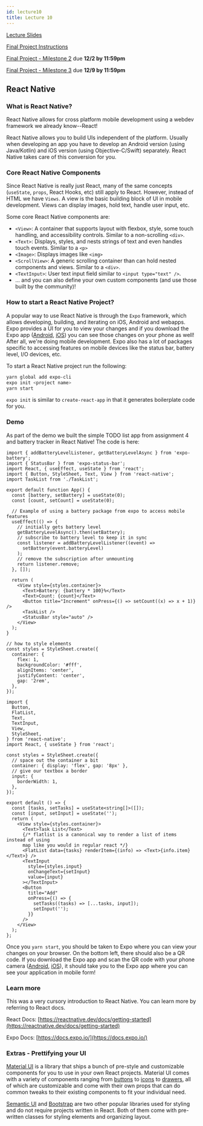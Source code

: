 ```yaml
---
id: lecture10
title: Lecture 10
---
```


[Lecture Slides](https://docs.google.com/presentation/d/1tVozUya-oCwHNIHjMt926mJxvxdInIAWSN_4j19a94I/edit?usp=sharing)

[Final Project Instructions](/docs/finalproject)

[Final Project - Milestone 2](/docs/finalproject#milestone-2) due **12/2 by 11:59pm**

[Final Project - Milestone 3](/docs/finalproject#milestone-3) due **12/9 by 11:59pm**

## React Native

### What is React Native?

React Native allows for cross platform mobile development using a webdev framework we already know--React!

React Native allows you to build UIs independent of the platform. Usually when developing an app you have to develop an Android version (using Java/Kotlin) and iOS version (using Objective-C/Swift) separately. React Native takes care of this conversion for you.

### Core React Native Components

Since React Native is really just React, many of the same concepts (`useState`, `props`, React Hooks, etc) still apply to React. However, instead of HTML we have `Views`. A view is the basic building block of UI in mobile development. Views can display images, hold text, handle user input, etc.

Some core React Native components are:

- `<View>`: A container that supports layout with flexbox, style, some touch handling, and accessibility controls. Similar to a non-scrolling `<div>`.
- `<Text>`: Displays, styles, and nests strings of text and even handles touch events. Similar to a `<p>`
- `<Image>`: Displays images like `<img>`
- `<ScrollView>`: A generic scrolling container than can hold nested components and views. Similar to a `<div>`.
- `<TextInput>`: User text input field similar to `<input type="text" />`.
- ... and you can also define your own custom components (and use those built by the community)!

### How to start a React Native Project?

A popular way to use React Native is through the `Expo` framework, which allows developing, building, and iterating on iOS, Android and webapps. Expo provides a UI for you to view your changes and if you download the Expo app ([Android](https://play.google.com/store/apps/details?id=host.exp.exponent&hl=en_US), [iOS](https://apps.apple.com/us/app/expo-client/id982107779)) you can see those changes on your phone as well! After all, we're doing mobile development. Expo also has a lot of packages specific to accessing features on mobile devices like the status bar, battery level, I/O devices, etc.

To start a React Native project run the following:

```bash
yarn global add expo-cli
expo init <project name>
yarn start
```

`expo init` is similar to `create-react-app` in that it generates boilerplate code for you.

### Demo

As part of the demo we built the simple TODO list app from assignment 4 and battery tracker in React Native! The code is here:

```tsx title="App.tsx"
import { addBatteryLevelListener, getBatteryLevelAsync } from 'expo-battery';
import { StatusBar } from 'expo-status-bar';
import React, { useEffect, useState } from 'react';
import { Button, StyleSheet, Text, View } from 'react-native';
import TaskList from './TaskList';

export default function App() {
  const [battery, setBattery] = useState(0);
  const [count, setCount] = useState(0);

  // Example of using a battery package from expo to access mobile features
  useEffect(() => {
    // initially gets battery level
    getBatteryLevelAsync().then(setBattery);
    // subscribe to battery level to keep it in sync
    const listener = addBatteryLevelListener((event) =>
      setBattery(event.batteryLevel)
    );
    // remove the subscription after unmounting
    return listener.remove;
  }, []);

  return (
    <View style={styles.container}>
      <Text>Battery: {battery * 100}%</Text>
      <Text>Count: {count}</Text>
      <Button title="Increment" onPress={() => setCount((x) => x + 1)} />
      <TaskList />
      <StatusBar style="auto" />
    </View>
  );
}

// how to style elements
const styles = StyleSheet.create({
  container: {
    flex: 1,
    backgroundColor: '#fff',
    alignItems: 'center',
    justifyContent: 'center',
    gap: '2rem',
  },
});
```

```tsx title=Playlist.tsx
import {
  Button,
  FlatList,
  Text,
  TextInput,
  View,
  StyleSheet,
} from 'react-native';
import React, { useState } from 'react';

const styles = StyleSheet.create({
  // space out the container a bit
  container: { display: 'flex', gap: '8px' },
  // give our textbox a border
  input: {
    borderWidth: 1,
  },
});

export default () => {
  const [tasks, setTasks] = useState<string[]>([]);
  const [input, setInput] = useState('');
  return (
    <View style={styles.container}>
      <Text>Task List</Text>
      {/* flatlist is a canonical way to render a list of items instead of using
      map like you would in regular react */}
      <FlatList data={tasks} renderItem={(info) => <Text>{info.item}</Text>} />
      <TextInput
        style={styles.input}
        onChangeText={setInput}
        value={input}
      ></TextInput>
      <Button
        title="Add"
        onPress={() => {
          setTasks((tasks) => [...tasks, input]);
          setInput('');
        }}
      />
    </View>
  );
};
```

Once you `yarn start`, you should be taken to Expo where you can view your changes on your browser. On the bottom left, there should also be a QR code. If you download the Expo app and scan the QR code with your phone camera ([Android](https://play.google.com/store/apps/details?id=host.exp.exponent&hl=en_US), [iOS](https://apps.apple.com/us/app/expo-client/id982107779)), it should take you to the Expo app where you can see your application in mobile form!

### Learn more

This was a very cursory introduction to React Native. You can learn more by referring to React docs.

React Docs: [https://reactnative.dev/docs/getting-started](https://reactnative.dev/docs/getting-started)

Expo Docs: [https://docs.expo.io/](https://docs.expo.io/)

### Extras - Prettifying your UI

[Material UI](https://mui.com/) is a library that ships a bunch of pre-style and customizable components for you to use in your own React projects. Material UI comes with a variety of components ranging from [buttons](https://mui.com/components/buttons/) to [icons](https://mui.com/components/material-icons/) to [drawers](https://mui.com/components/drawers/), all of which are customizable and come with their own props that can do common tweaks to their existing components to fit your individual need.

[Semantic UI](https://semantic-ui.com/) and [Bootstrap](https://getbootstrap.com/) are two other popular libraries used for styling and do not require projects written in React. Both of them come with pre-written classes for styling elements and organizing layout.
